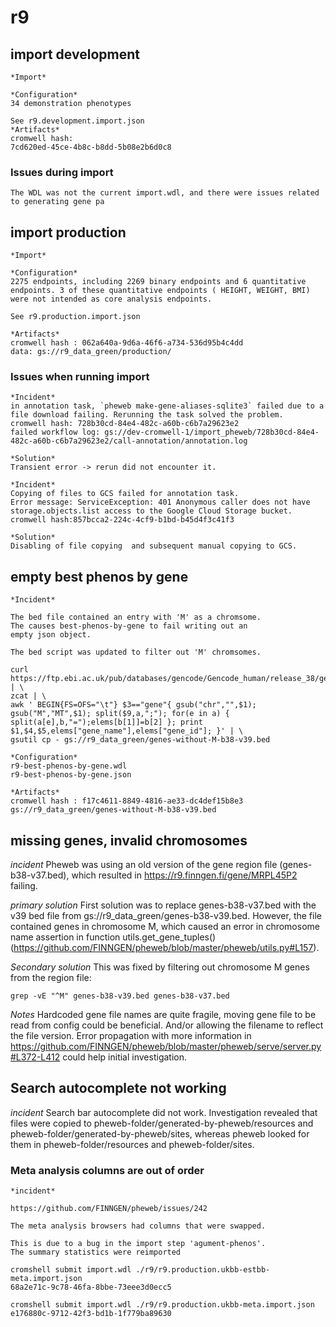 # r9
## import development

    *Import*

	*Configuration*
    34 demonstration phenotypes

    See r9.development.import.json
	*Artifacts*
    cromwell hash:
    7cd620ed-45ce-4b8c-b8dd-5b08e2b6d0c8

### Issues during import

    The WDL was not the current import.wdl, and there were issues related to generating gene pa


## import production

    *Import*

	*Configuration*
    2275 endpoints, including 2269 binary endpoints and 6 quantitative endpoints. 3 of these quantitative endpoints ( HEIGHT, WEIGHT, BMI) were not intended as core analysis endpoints.

    See r9.production.import.json

	*Artifacts*
	cromwell hash : 062a640a-9d6a-46f6-a734-536d95b4c4dd
    data: gs://r9_data_green/production/

### Issues when running import
    *Incident*
    in annotation task, `pheweb make-gene-aliases-sqlite3` failed due to a file download failing. Rerunning the task solved the problem.
    cromwell hash: 728b30cd-84e4-482c-a60b-c6b7a29623e2
    failed workflow log: gs://dev-cromwell-1/import_pheweb/728b30cd-84e4-482c-a60b-c6b7a29623e2/call-annotation/annotation.log

    *Solution*
    Transient error -> rerun did not encounter it.

    *Incident*
    Copying of files to GCS failed for annotation task.
    Error message: ServiceException: 401 Anonymous caller does not have storage.objects.list access to the Google Cloud Storage bucket.
    cromwell hash:857bcca2-224c-4cf9-b1bd-b45d4f3c41f3

    *Solution*
    Disabling of file copying  and subsequent manual copying to GCS.

## empty best phenos by gene

	*Incident*

	The bed file contained an entry with 'M' as a chromsome.
	The causes best-phenos-by-gene to fail writing out an
	empty json object.

	The bed script was updated to filter out 'M' chromsomes.

```
curl https://ftp.ebi.ac.uk/pub/databases/gencode/Gencode_human/release_38/gencode.v38.annotation.gff3.gz | \
zcat | \
awk ' BEGIN{FS=OFS="\t"} $3=="gene"{ gsub("chr","",$1); gsub("M","MT",$1); split($9,a,";"); for(e in a) { split(a[e],b,"=");elems[b[1]]=b[2] }; print $1,$4,$5,elems["gene_name"],elems["gene_id"]; }' | \
gsutil cp - gs://r9_data_green/genes-without-M-b38-v39.bed
```

	*Configuration*
    r9-best-phenos-by-gene.wdl
	r9-best-phenos-by-gene.json

	*Artifacts*
    cromwell hash : f17c4611-8849-4816-ae33-dc4def15b8e3
	gs://r9_data_green/genes-without-M-b38-v39.bed

## missing genes, invalid chromosomes

  *incident*
  Pheweb was using an old version of the gene region file (genes-b38-v37.bed), which resulted in https://r9.finngen.fi/gene/MRPL45P2 failing.

  *primary solution*
  First solution was to replace genes-b38-v37.bed with the v39 bed file from gs://r9_data_green/genes-b38-v39.bed.
  However, the file contained genes in chromosome M, which caused an error in chromosome name assertion in function utils.get_gene_tuples() (https://github.com/FINNGEN/pheweb/blob/master/pheweb/utils.py#L157).

  *Secondary solution*
  This was fixed by filtering out chromosome M genes from the region file:
  ```
  grep -vE "^M" genes-b38-v39.bed genes-b38-v37.bed
  ```
  *Notes*
  Hardcoded gene file names are quite fragile, moving gene file to be read from config could be beneficial. And/or allowing the filename to reflect the file version.
  Error propagation with more information in https://github.com/FINNGEN/pheweb/blob/master/pheweb/serve/server.py#L372-L412 could help initial investigation.

## Search autocomplete not working

  *incident*
  Search bar autocomplete did not work. Investigation revealed that files were copied to pheweb-folder/generated-by-pheweb/resources and pheweb-folder/generated-by-pheweb/sites, whereas pheweb looked for them in pheweb-folder/resources and pheweb-folder/sites.

### Meta analysis columns are out of order

	*incident*

	https://github.com/FINNGEN/pheweb/issues/242

	The meta analysis browsers had columns that were swapped.

	This is due to a bug in the import step 'agument-phenos'.
	The summary statistics were reimported

	cromshell submit import.wdl ./r9/r9.production.ukbb-estbb-meta.import.json
	68a2e71c-9c78-46fa-8bbe-73eee3d0ecc5

	cromshell submit import.wdl ./r9/r9.production.ukbb-meta.import.json
	e176880c-9712-42f3-bd1b-1f779ba89630
